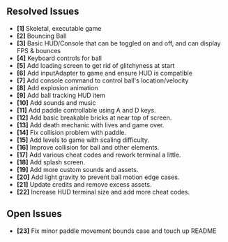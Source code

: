 ## Resolved Issues ##

- **[1]** Skeletal, executable game
- **[2]** Bouncing Ball
- **[3]** Basic HUD/Console that can be toggled on and off, and can display FPS & bounces
- **[4]** Keyboard controls for ball
- **[5]** Add loading screen to get rid of glitchyness at start
- **[6]** Add inputAdapter to game and ensure HUD is compatible
- **[7]** Add console command to control ball's location/velocity
- **[8]** Add explosion animation
- **[9]** Add ball tracking HUD item
- **[10]** Add sounds and music
- **[11]** Add paddle controllable using A and D keys.
- **[12]** Add basic breakable bricks at near top of screen.
- **[13]** Add death mechanic with lives and game over.
- **[14]** Fix collision problem with paddle.
- **[15]** Add levels to game with scaling difficulty.
- **[16]** Improve collision for ball and other elements.
- **[17]** Add various cheat codes and rework terminal a little.
- **[18]** Add splash screen.
- **[19]** Add more custom sounds and assets.
- **[20]** Add light gravity to prevent ball motion edge cases.
- **[21]** Update credits and remove excess assets.
- **[22]** Increase HUD terminal size and add more cheat codes.

## Open Issues ##

- **[23]** Fix minor paddle movement bounds case and touch up README